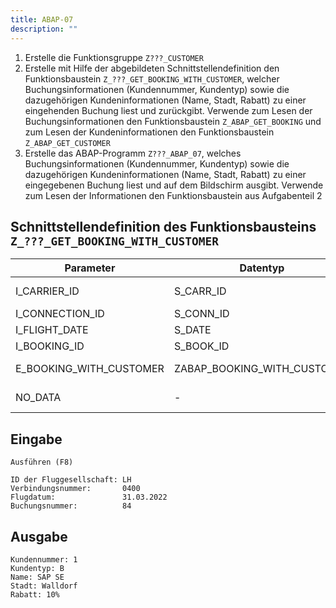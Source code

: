 ```yaml
---
title: ABAP-07
description: ""
---
```


1. Erstelle die Funktionsgruppe `Z???_CUSTOMER`
2. Erstelle mit Hilfe der abgebildeten Schnittstellendefinition den Funktionsbaustein `Z_???_GET_BOOKING_WITH_CUSTOMER`, welcher Buchungsinformationen (Kundennummer, Kundentyp) sowie die dazugehörigen Kundeninformationen (Name, Stadt, Rabatt) zu einer
   eingehenden Buchung liest und zurückgibt. Verwende zum Lesen der Buchungsinformationen den Funktionsbaustein `Z_ABAP_GET_BOOKING` und zum Lesen der Kundeninformationen den Funktionsbaustein `Z_ABAP_GET_CUSTOMER`
3. Erstelle das ABAP-Programm `Z???_ABAP_07`, welches Buchungsinformationen (Kundennummer, Kundentyp) sowie die dazugehörigen Kundeninformationen (Name, Stadt, Rabatt) zu einer eingegebenen Buchung liest und auf dem Bildschirm ausgibt. Verwende zum Lesen der
   Informationen den Funktionsbaustein aus Aufgabenteil 2

## Schnittstellendefinition des Funktionsbausteins `Z_???_GET_BOOKING_WITH_CUSTOMER`

| Parameter               | Datentyp                    | Bezeichnung                     |
| ----------------------- | --------------------------- | ------------------------------- |
| I_CARRIER_ID            | S_CARR_ID                   | ID der Fluggesellschaft         |
| I_CONNECTION_ID         | S_CONN_ID                   | Verbindungsnummer               |
| I_FLIGHT_DATE           | S_DATE                      | Flugdatum                       |
| I_BOOKING_ID            | S_BOOK_ID                   | Buchungsnummer                  |
| E_BOOKING_WITH_CUSTOMER | ZABAP_BOOKING_WITH_CUSTOMER | Buchung mit Kundeninformationen |
| NO_DATA                 | -                           | Ausnahme: keine Daten           |

## Eingabe

```
Ausführen (F8)

ID der Fluggesellschaft: LH
Verbindungsnummer:       0400
Flugdatum:               31.03.2022
Buchungsnummer:          84
```

## Ausgabe

```
Kundennummer: 1
Kundentyp: B
Name: SAP SE
Stadt: Walldorf
Rabatt: 10%
```
